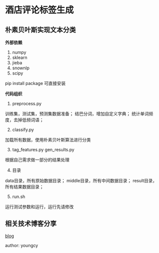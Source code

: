 # 酒店评论标签生成

## 朴素贝叶斯实现文本分类

**外部依赖**

1. numpy
2. sklearn
3. jieba
4. snownlp
5. scipy

pip install package 可直接安装

**代码组织**

1. preprocess.py

训练集，测试集，预测集数据准备；
结巴分词，增加自定义字典；
统计单词频度，去掉低频词语；

2. classify.py

加载所有数据，使用朴素贝叶斯算法进行分类

3. tag\_features.py gen\_results.py

根据自己需求做一部分的结果处理

4. 目录

data目录，所有原始数据目录；
middle目录，所有中间数据目录；
result目录，所有结果数据目录；

5. run.sh

运行测试参数和运行，运行先请修改


## 相关技术博客分享

[blog](http://www.milier.me)

author: youngcy
